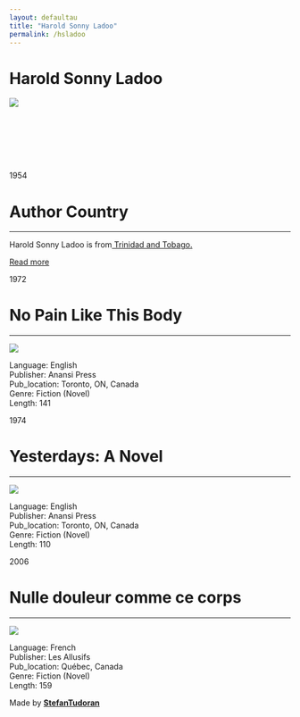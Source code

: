 ```yaml
---
layout: defaultau
title: "Harold Sonny Ladoo"
permalink: /hsladoo
---
```

<!-- partial:index.partial.html -->
<div class="content">
    <h1>Harold Sonny Ladoo</h1>
    <div class="quote">
        <div><img src="https://www.marche-poesie.com/wp-content/uploads/2020/07/evelyne-trouillot-2.jpg" class="logo"></div>
    </div>
    <div class="timeline">
        <div style="padding-bottom:100px;"></div>
        <div class="block">
            <div class="date right"><p class="right"> 1954 </p></div>
            <div class="dot"></div>
            <div class="left first">
            <div class="author_country">
                <h1>Author Country</h1><hr>
          <div class="aclocation">  <p>Harold Sonny Ladoo is from<a href="http://localhost:4000/3"> Trinidad and Tobago.</a></p></div>
              <div class="acreadmore">  <a href="https://en.wikipedia.org/wiki/Évelyne_Trouillot" target="_blank">Read more</a></div>
            </div>
            </div>
        </div>
        <div class="block">
            <div class="date left"><p class="left">1972</p></div>
            <div class="dot"></div>
            <div class="right">
                <h1>No Pain Like This Body</h1><hr>
                <p><img src="https://m.media-amazon.com/images/I/41orJ5AYeKL.jpg"></p>
                <p>
                Language: English<br/>
                Publisher: Anansi Press<br/>
                Pub_location: Toronto, ON, Canada<br/>
                Genre: Fiction (Novel)<br/>
                Length: 141</p>
            </div>
        </div>
        <div class="block">
            <div class="date right"><p class="right">1974</p></div>
            <div class="dot"></div>
            <div class="left hide">
                <h1>Yesterdays: A Novel</h1><hr>
                <p><img src="https://images-na.ssl-images-amazon.com/images/S/compressed.photo.goodreads.com/books/1504564477i/3174335.jpg"></p>
                <p>Language: English<br/>
                Publisher: Anansi Press<br/>
                Pub_location: Toronto, ON, Canada<br/>
                Genre: Fiction (Novel)<br/>
                Length: 110</p>
            </div>
        </div>
        <div class="block">
            <div class="date left"><p class="left">2006</p></div>
            <div class="dot"></div>
            <div class="right hide">
                <h1>Nulle douleur comme ce corps</h1><hr>
                <p><img src="https://m.media-amazon.com/images/I/41HV81TK05L._SX280_BO1,204,203,200_.jpg"></p>
                <p>Language: French<br/>
                Publisher: Les Allusifs<br/>
                Pub_location: Québec, Canada<br/>
                Genre: Fiction (Novel)<br/>
                Length: 159</p>
            </div>
        </div>
        <div id="footer">
        <p id="copyright">Made by&nbsp;<strong><a href="https://www.linkedin.com/in/nicolae-stefan-tudoran-b02291127/" target="_blank">StefanTudoran</a></strong></p>
    </div>
</div>
<!-- partial -->
  <script src='https://cdnjs.cloudflare.com/ajax/libs/jquery/3.1.1/jquery.min.js'></script><script  src="assets/js/authorscript.js"></script>
